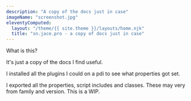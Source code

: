 ```yaml
---
description: "A copy of the docs just in case"
imageName: "screenshot.jpg"
eleventyComputed:
  layout: "/theme/{{ site.theme }}/layouts/home.njk"
  title: "sn.jace.pro - a copy of docs just in case"
---
```


What is this? 

It's just a copy of the docs I find useful.

I installed all the plugins I could on a pdi to see what properties got set.

I exported all the properties, script includes and classes.  These may very from family and version.  This is a WIP.
